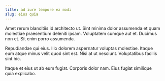 ```yaml
---
title: ad iure tempore ea modi
slug: eius quia
---
```


Amet rerum blanditiis id architecto ut. Sint minima dolor assumenda et quam molestiae praesentium deleniti ipsam. Voluptatem cumque aut et. Ducimus non et. Sit enim porro assumenda.

Repudiandae qui eius. Illo dolorem aspernatur voluptas molestiae. Itaque eum atque minus velit quod sint est. Nisi at ut nesciunt. Voluptatibus facilis sint hic.

Itaque et eius ut ab eum fugiat. Corporis dolor nam. Eius fugiat similique quia explicabo.

